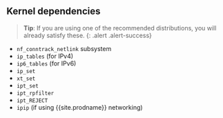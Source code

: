 ## Kernel dependencies

> **Tip**: If you are using one of the recommended distributions, you will already
> satisfy these. 
{: .alert .alert-success}

- `nf_conntrack_netlink` subsystem
- `ip_tables` (for IPv4)
- `ip6_tables` (for IPv6)
- `ip_set`
- `xt_set`
- `ipt_set`
- `ipt_rpfilter`
- `ipt_REJECT`
- `ipip` (if using {{site.prodname}} networking)